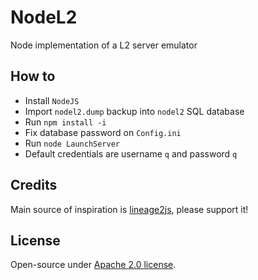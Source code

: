 # NodeL2
Node implementation of a L2 server emulator

<h2>How to</h2>

* Install `NodeJS`
* Import `nodel2.dump` backup into `nodel2` SQL database
* Run `npm install -i`
* Fix database password on `Config.ini`
* Run `node LaunchServer`
* Default credentials are username `q` and password `q`

<h2>Credits</h2>
Main source of inspiration is <a href="https://github.com/lineage2js/lineage2js">lineage2js</a>, please support it!

<h2>License</h2>

Open-source under [Apache 2.0 license](https://www.apache.org/licenses/LICENSE-2.0).
